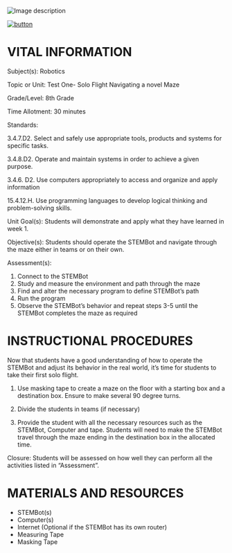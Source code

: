 ![Image description](https://github.com/BotDevLLC/BotDevCurriculum/blob/master/Pictures/Botdev.png)

[![button](https://raw.githubusercontent.com/BotDevLLC/BotDevCurriculum/master/Pictures/back_button.png)](https://github.com/BotDevLLC/BotDevCurriculum/blob/master/Curriculum/Week_1/readme.md)

# VITAL INFORMATION

Subject(s): Robotics	 

Topic or Unit: Test One- Solo Flight Navigating a novel Maze	

Grade/Level: 	8th Grade

Time Allotment:	 30 minutes

Standards:          

3.4.7.D2. Select and safely use appropriate tools, products and systems for specific tasks.  

3.4.8.D2. Operate and maintain systems in order to achieve a given purpose.  

3.4.6. D2. Use computers appropriately to access and organize and apply information

15.4.12.H. Use programming languages to develop logical thinking and problem-solving skills.

Unit Goal(s):     Students will demonstrate and apply what they have learned in week 1.

Objective(s):      Students should operate the STEMBot and navigate through the maze either in teams or on their own. 

Assessment(s):  
1. Connect to the STEMBot
2. Study and measure the environment and path through the maze
3. Find and alter the necessary program to define STEMBot’s path
4. Run the program
5. Observe the STEMBot’s behavior and repeat steps 3-5 until the STEMBot completes the maze as required

# INSTRUCTIONAL PROCEDURES

Now that students have a good understanding of how to operate the STEMBot and adjust its behavior in the real world, it’s time for students to take their first solo flight.

1.	Use masking tape to create a maze on the floor with a starting box and a destination box. Ensure to make several 90 degree turns.

2.	Divide the students in teams (if necessary)

3.	Provide the student with all the necessary resources such as the STEMBot, Computer and tape. Students will need to make the STEMBot travel through the maze ending in the destination box in the allocated time.

Closure: Students will be assessed on how well they can perform all the activities listed    in “Assessment”. 



# MATERIALS AND RESOURCES

* STEMBot(s)
* Computer(s)
* Internet (Optional if the STEMBot has its own router)
* Measuring Tape
* Masking Tape



